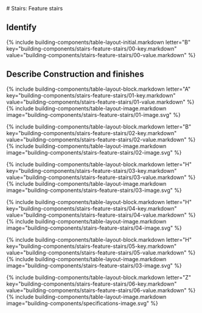 <div data-role="collapsible" data-inset="false">
# Stairs: Feature stairs

<dl>


## <span class="caps">**Identify**</span>

{% include building-components/table-layout-initial.markdown letter="B" key="building-components/stairs-feature-stairs/00-key.markdown" value="building-components/stairs-feature-stairs/00-value.markdown" %}

## <span class="caps">**Describe** Construction and finishes</span>

{% include building-components/table-layout-block.markdown letter="A" key="building-components/stairs-feature-stairs/01-key.markdown" value="building-components/stairs-feature-stairs/01-value.markdown" %}
{% include building-components/table-layout-image.markdown image="building-components/stairs-feature-stairs/01-image.svg" %}

{% include building-components/table-layout-block.markdown letter="B" key="building-components/stairs-feature-stairs/02-key.markdown" value="building-components/stairs-feature-stairs/02-value.markdown"  %}
{% include building-components/table-layout-image.markdown image="building-components/stairs-feature-stairs/02-image.svg" %}

{% include building-components/table-layout-block.markdown letter="H" key="building-components/stairs-feature-stairs/03-key.markdown" value="building-components/stairs-feature-stairs/03-value.markdown"  %}
{% include building-components/table-layout-image.markdown image="building-components/stairs-feature-stairs/03-image.svg" %}

{% include building-components/table-layout-block.markdown letter="H" key="building-components/stairs-feature-stairs/04-key.markdown" value="building-components/stairs-feature-stairs/04-value.markdown"  %}
{% include building-components/table-layout-image.markdown image="building-components/stairs-feature-stairs/04-image.svg" %}

{% include building-components/table-layout-block.markdown letter="H" key="building-components/stairs-feature-stairs/05-key.markdown" value="building-components/stairs-feature-stairs/05-value.markdown"  %}
{% include building-components/table-layout-image.markdown image="building-components/stairs-feature-stairs/03-image.svg" %}

{% include building-components/table-layout-block.markdown letter="Z" key="building-components/stairs-feature-stairs/06-key.markdown" value="building-components/stairs-feature-stairs/06-value.markdown"  %}
{% include building-components/table-layout-image.markdown image="building-components/specifications-image.svg" %}

</dl>
</div>
